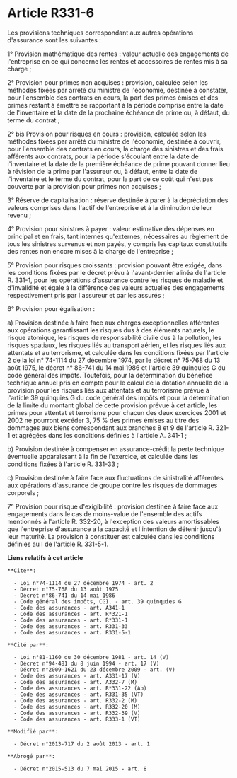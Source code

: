 # Article R331-6

Les provisions techniques correspondant aux autres opérations d'assurance sont les suivantes : 

1° Provision mathématique des rentes : valeur actuelle des engagements de l'entreprise en ce qui concerne les rentes et
accessoires de rentes mis à sa charge ; 

2° Provision pour primes non acquises : provision, calculée selon les méthodes fixées par arrêté du ministre de l'économie,
destinée à constater, pour l'ensemble des contrats en cours, la part des primes émises et des primes restant à émettre se
rapportant à la période comprise entre la date de l'inventaire et la date de la prochaine échéance de prime ou, à défaut, du
terme du contrat ; 

2° bis Provision pour risques en cours : provision, calculée selon les méthodes fixées par arrêté du ministre de l'économie,
destinée à couvrir, pour l'ensemble des contrats en cours, la charge des sinistres et des frais afférents aux contrats, pour
la période s'écoulant entre la date de l'inventaire et la date de la première échéance de prime pouvant donner lieu à
révision de la prime par l'assureur ou, à défaut, entre la date de l'inventaire et le terme du contrat, pour la part de ce
coût qui n'est pas couverte par la provision pour primes non acquises ; 

3° Réserve de capitalisation : réserve destinée à parer à la dépréciation des valeurs comprises dans l'actif de l'entreprise
et à la diminution de leur revenu ; 

4° Provision pour sinistres à payer : valeur estimative des dépenses en principal et en frais, tant internes qu'externes,
nécessaires au règlement de tous les sinistres survenus et non payés, y compris les capitaux constitutifs des rentes non
encore mises à la charge de l'entreprise ; 

5° Provision pour risques croissants : provision pouvant être exigée, dans les conditions fixées par le décret prévu à
l'avant-dernier alinéa de l'article R. 331-1, pour les opérations d'assurance contre les risques de maladie et d'invalidité
et égale à la différence des valeurs actuelles des engagements respectivement pris par l'assureur et par les assurés ; 

6° Provision pour égalisation : 

a) Provision destinée à faire face aux charges exceptionnelles afférentes aux opérations garantissant les risques dus à des
éléments naturels, le risque atomique, les risques de responsabilité civile dus à la pollution, les risques spatiaux, les
risques liés au transport aérien, et les risques liés aux attentats et au terrorisme, et calculée dans les conditions fixées
par l'article 2 de la loi n° 74-1114 du 27 décembre 1974, par le décret n° 75-768 du 13 août 1975, le décret n° 86-741 du 14
mai 1986 et l'article 39 quinquies G du code général des impôts. Toutefois, pour la détermination du bénéfice technique
annuel pris en compte pour le calcul de la dotation annuelle de la provision pour les risques liés aux attentats et au
terrorisme prévue à l'article 39 quinquies G du code général des impôts et pour la détermination de la limite du montant
global de cette provision prévue à cet article, les primes pour attentat et terrorisme pour chacun des deux exercices 2001 et
2002 ne pourront excéder 3, 75 % des primes émises au titre des dommages aux biens correspondant aux branches 8 et 9 de
l'article R. 321-1 et agrégées dans les conditions définies à l'article A. 341-1 ; 

b) Provision destinée à compenser en assurance-crédit la perte technique éventuelle apparaissant à la fin de l'exercice, et
calculée dans les conditions fixées à l'article R. 331-33 ; 

c) Provision destinée à faire face aux fluctuations de sinistralité afférentes aux opérations d'assurance de groupe contre
les risques de dommages corporels ; 

7° Provision pour risque d'exigibilité : provision destinée à faire face aux engagements dans le cas de moins-value de
l'ensemble des actifs mentionnés à l'article R. 332-20, à l'exception des valeurs amortissables que l'entreprise d'assurance
a la capacité et l'intention de détenir jusqu'à leur maturité. La provision à constituer est calculée dans les conditions
définies au I de l'article R. 331-5-1.

**Liens relatifs à cet article**

	**Cite**:

	  - Loi n°74-1114 du 27 décembre 1974 - art. 2
	  - Décret n°75-768 du 13 août 1975
	  - Décret n°86-741 du 14 mai 1986
	  - Code général des impôts, CGI. - art. 39 quinquies G
	  - Code des assurances - art. A341-1
	  - Code des assurances - art. R*321-1
	  - Code des assurances - art. R*331-1
	  - Code des assurances - art. R331-33
	  - Code des assurances - art. R331-5-1

	**Cité par**:

	  - Loi n°81-1160 du 30 décembre 1981 - art. 14 (V)
	  - Décret n°94-481 du 8 juin 1994 - art. 17 (V)
	  - Décret n°2009-1621 du 23 décembre 2009 - art. (V)
	  - Code des assurances - art. A331-17 (V)
	  - Code des assurances - art. A332-7 (M)
	  - Code des assurances - art. R*331-22 (Ab)
	  - Code des assurances - art. R331-35 (VT)
	  - Code des assurances - art. R332-2 (M)
	  - Code des assurances - art. R332-20 (M)
	  - Code des assurances - art. R332-39 (V)
	  - Code des assurances - art. R333-1 (VT)

	**Modifié par**:

	  - Décret n°2013-717 du 2 août 2013 - art. 1

	**Abrogé par**:

	  - Décret n°2015-513 du 7 mai 2015 - art. 8
